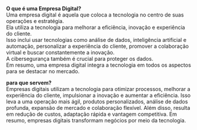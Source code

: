 **O que é uma Empresa Digital?**   
  Uma empresa digital é aquela que coloca a tecnologia no centro de suas operações e estratégia.  
Ela utiliza a tecnologia para melhorar a eficiência, inovação e experiência do cliente.   
  Isso inclui usar tecnologias como análise de dados, inteligência artificial e automação, personalizar a experiência do cliente, promover a colaboração virtual e buscar constantemente a inovação.   
A cibersegurança também é crucial para proteger os dados.   
  Em resumo, uma empresa digital integra a tecnologia em todos os aspectos para se destacar no mercado.

**para que servem?**  
Empresas digitais utilizam a tecnologia para otimizar processos, melhorar a experiência do cliente, impulsionar a inovação e aumentar a eficiência. Isso leva a uma operação mais ágil, produtos personalizados, análise de dados profunda, expansão de mercado e colaboração flexível. Além disso, resulta em redução de custos, adaptação rápida e vantagem competitiva. Em resumo, empresas digitais transformam negócios por meio da tecnologia.
